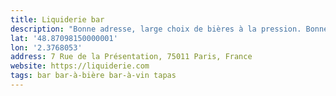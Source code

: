 ```yaml
---
title: Liquiderie bar
description: "Bonne adresse, large choix de bières à la pression. Bonne ambiance."
lat: '48.87098150000001'
lon: '2.3768053'
address: 7 Rue de la Présentation, 75011 Paris, France
website: https://liquiderie.com
tags: bar bar-à-bière bar-à-vin tapas
---
```

